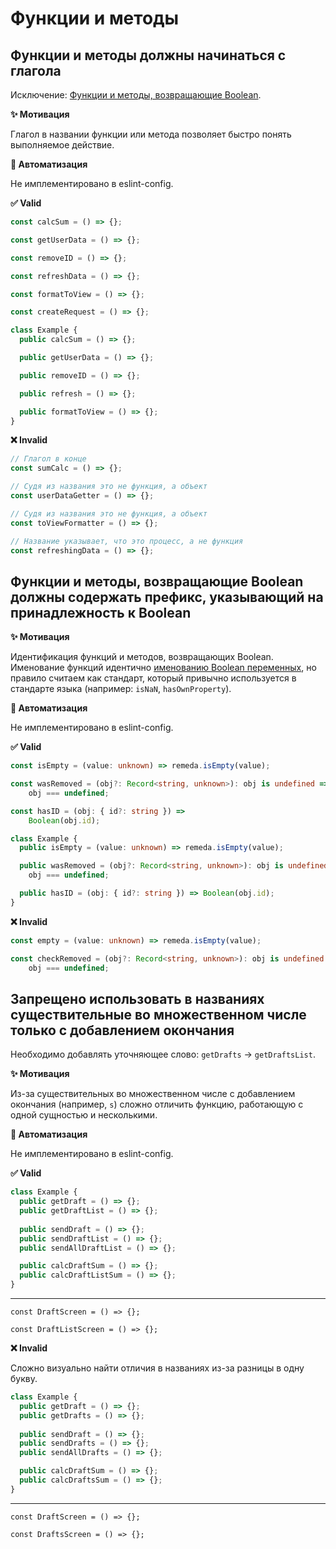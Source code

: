 # Функции и методы

## Функции и методы должны начинаться с глагола

Исключение: [Функции и методы, возвращающие Boolean](#функции-и-методы-возвращающие-boolean-должны-содержать-префикс-указывающий-на-принадлежность-к-boolean).

**✨ Мотивация**

Глагол в названии функции или метода позволяет быстро понять выполняемое действие.

**🤖 Автоматизация**

Не имплементировано в eslint-config.

**✅ Valid**

```ts
const calcSum = () => {};

const getUserData = () => {};

const removeID = () => {};

const refreshData = () => {};

const formatToView = () => {};

const createRequest = () => {};
```

```ts
class Example {
  public calcSum = () => {};

  public getUserData = () => {};

  public removeID = () => {};

  public refresh = () => {};

  public formatToView = () => {};
}
```

**❌ Invalid**
```ts
// Глагол в конце
const sumCalc = () => {};

// Судя из названия это не функция, а объект
const userDataGetter = () => {};

// Судя из названия это не функция, а объект
const toViewFormatter = () => {};

// Название указывает, что это процесс, а не функция
const refreshingData = () => {};
```

## Функции и методы, возвращающие Boolean должны содержать префикс, указывающий на принадлежность к Boolean

**✨ Мотивация**

Идентификация функций и методов, возвращающих Boolean.
Именование функций идентично [именованию Boolean переменных](./vars#boolean-переменные-должны-иметь-префикс-указывающий-на-принадлежность-к-boolean), 
но правило считаем как стандарт, который привычно используется в стандарте языка (например: `isNaN`, `hasOwnProperty`).

**🤖 Автоматизация**

Не имплементировано в eslint-config.

**✅ Valid**

```ts
const isEmpty = (value: unknown) => remeda.isEmpty(value);

const wasRemoved = (obj?: Record<string, unknown>): obj is undefined =>
    obj === undefined;

const hasID = (obj: { id?: string }) =>
    Boolean(obj.id);
```

```ts
class Example {
  public isEmpty = (value: unknown) => remeda.isEmpty(value);

  public wasRemoved = (obj?: Record<string, unknown>): obj is undefined =>
    obj === undefined;

  public hasID = (obj: { id?: string }) => Boolean(obj.id);
}
```

**❌ Invalid**

```ts
const empty = (value: unknown) => remeda.isEmpty(value);

const checkRemoved = (obj?: Record<string, unknown>): obj is undefined =>
    obj === undefined;
```

## Запрещено использовать в названиях существительные во множественном числе только с добавлением окончания

Необходимо добавлять уточняющее слово: `getDrafts` -> `getDraftsList`.

**✨ Мотивация**

Из-за существительных во множественном числе с добавлением окончания (например, `s`) сложно отличить функцию, работающую с одной сущностью и несколькими.

**🤖 Автоматизация**

Не имплементировано в eslint-config.

**✅ Valid**

```ts
class Example {
  public getDraft = () => {};
  public getDraftList = () => {};
  
  public sendDraft = () => {};
  public sendDraftList = () => {};
  public sendAllDraftList = () => {};

  public calcDraftSum = () => {};
  public calcDraftListSum = () => {};
}
```

---

```tsx
const DraftScreen = () => {};

const DraftListScreen = () => {};
```

**❌ Invalid**

Сложно визуально найти отличия в названиях из-за разницы в одну букву.

```ts
class Example {
  public getDraft = () => {};
  public getDrafts = () => {};
  
  public sendDraft = () => {};
  public sendDrafts = () => {};
  public sendAllDrafts = () => {};

  public calcDraftSum = () => {};
  public calcDraftsSum = () => {};
}
```

---

```tsx
const DraftScreen = () => {};

const DraftsScreen = () => {};
```
